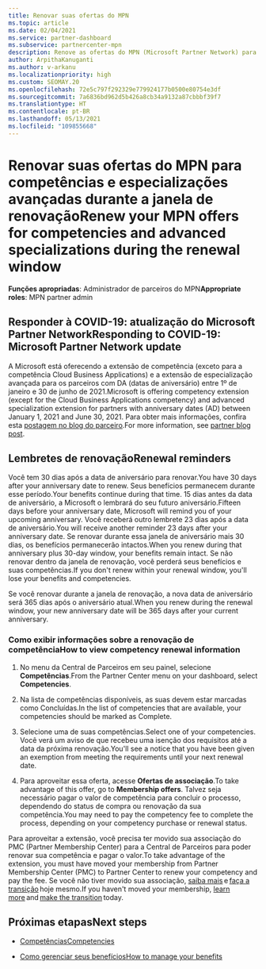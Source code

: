 ```yaml
---
title: Renovar suas ofertas do MPN
ms.topic: article
ms.date: 02/04/2021
ms.service: partner-dashboard
ms.subservice: partnercenter-mpn
description: Renove as ofertas do MPN (Microsoft Partner Network) para competências e especializações avançadas. A janela de renovação começa no aniversário da data da compra mais um dia.
author: ArpithaKanuganti
ms.author: v-arkanu
ms.localizationpriority: high
ms.custom: SEOMAY.20
ms.openlocfilehash: 72e5c797f292329e779924177b0500e80754e3df
ms.sourcegitcommit: 7a6836bd962d5b426a8cb34a9132a87cbbbf39f7
ms.translationtype: HT
ms.contentlocale: pt-BR
ms.lasthandoff: 05/13/2021
ms.locfileid: "109855668"
---
```

# <a name="renew-your-mpn-offers-for-competencies-and-advanced-specializations-during-the-renewal-window"></a><span data-ttu-id="8b22b-103">Renovar suas ofertas do MPN para competências e especializações avançadas durante a janela de renovação</span><span class="sxs-lookup"><span data-stu-id="8b22b-103">Renew your MPN offers for competencies and advanced specializations during the renewal window</span></span>

<span data-ttu-id="8b22b-104">**Funções apropriadas**: Administrador de parceiros do MPN</span><span class="sxs-lookup"><span data-stu-id="8b22b-104">**Appropriate roles**: MPN partner admin</span></span>

## <a name="responding-to-covid-19-microsoft-partner-network-update"></a><span data-ttu-id="8b22b-105">Responder à COVID-19: atualização do Microsoft Partner Network</span><span class="sxs-lookup"><span data-stu-id="8b22b-105">Responding to COVID-19: Microsoft Partner Network update</span></span>

<span data-ttu-id="8b22b-106">A Microsoft está oferecendo a extensão de competência (exceto para a competência Cloud Business Applications) e a extensão de especialização avançada para os parceiros com DA (datas de aniversário) entre 1º de janeiro e 30 de junho de 2021.</span><span class="sxs-lookup"><span data-stu-id="8b22b-106">Microsoft is offering competency extension (except for the Cloud Business Applications competency) and advanced specialization extension for partners with anniversary dates (AD) between January 1, 2021 and June 30, 2021.</span></span> <span data-ttu-id="8b22b-107">Para obter mais informações, confira esta [postagem no blog do parceiro](https://blogs.partner.microsoft.com/mpn/responding-to-covid-19-microsoft-partner-network/).</span><span class="sxs-lookup"><span data-stu-id="8b22b-107">For more information, see [partner blog post](https://blogs.partner.microsoft.com/mpn/responding-to-covid-19-microsoft-partner-network/).</span></span>

## <a name="renewal-reminders"></a><span data-ttu-id="8b22b-108">Lembretes de renovação</span><span class="sxs-lookup"><span data-stu-id="8b22b-108">Renewal reminders</span></span>

<span data-ttu-id="8b22b-109">Você tem 30 dias após a data de aniversário para renovar.</span><span class="sxs-lookup"><span data-stu-id="8b22b-109">You have 30 days after your anniversary date to renew.</span></span> <span data-ttu-id="8b22b-110">Seus benefícios permanecem durante esse período.</span><span class="sxs-lookup"><span data-stu-id="8b22b-110">Your benefits continue during that time.</span></span> <span data-ttu-id="8b22b-111">15 dias antes da data de aniversário, a Microsoft o lembrará do seu futuro aniversário.</span><span class="sxs-lookup"><span data-stu-id="8b22b-111">Fifteen days before your anniversary date, Microsoft will remind you of your upcoming anniversary.</span></span> <span data-ttu-id="8b22b-112">Você receberá outro lembrete 23 dias após a data de aniversário.</span><span class="sxs-lookup"><span data-stu-id="8b22b-112">You will receive another reminder 23 days after your anniversary date.</span></span> <span data-ttu-id="8b22b-113">Se renovar durante essa janela de aniversário mais 30 dias, os benefícios permanecerão intactos.</span><span class="sxs-lookup"><span data-stu-id="8b22b-113">When you renew during that anniversary plus 30-day window, your benefits remain intact.</span></span> <span data-ttu-id="8b22b-114">Se não renovar dentro da janela de renovação, você perderá seus benefícios e suas competências.</span><span class="sxs-lookup"><span data-stu-id="8b22b-114">If you don't renew within your renewal window, you'll lose your benefits and competencies.</span></span>

<span data-ttu-id="8b22b-115">Se você renovar durante a janela de renovação, a nova data de aniversário será 365 dias após o aniversário atual.</span><span class="sxs-lookup"><span data-stu-id="8b22b-115">When you renew during the renewal window, your new anniversary date will be 365 days after your current anniversary.</span></span>

### <a name="how-to-view-competency-renewal-information"></a><span data-ttu-id="8b22b-116">Como exibir informações sobre a renovação de competência</span><span class="sxs-lookup"><span data-stu-id="8b22b-116">How to view competency renewal information</span></span>

1. <span data-ttu-id="8b22b-117">No menu da Central de Parceiros em seu painel, selecione **Competências**.</span><span class="sxs-lookup"><span data-stu-id="8b22b-117">From the Partner Center menu on your dashboard, select **Competencies**.</span></span>  

2. <span data-ttu-id="8b22b-118">Na lista de competências disponíveis, as suas devem estar marcadas como Concluídas.</span><span class="sxs-lookup"><span data-stu-id="8b22b-118">In the list of competencies that are available, your competencies should be marked as Complete.</span></span>  

3. <span data-ttu-id="8b22b-119">Selecione uma de suas competências.</span><span class="sxs-lookup"><span data-stu-id="8b22b-119">Select one of your competencies.</span></span> <span data-ttu-id="8b22b-120">Você verá um aviso de que recebeu uma isenção dos requisitos até a data da próxima renovação.</span><span class="sxs-lookup"><span data-stu-id="8b22b-120">You'll see a notice that you have been given an exemption from meeting the requirements until your next renewal date.</span></span>

4. <span data-ttu-id="8b22b-121">Para aproveitar essa oferta, acesse **Ofertas de associação**.</span><span class="sxs-lookup"><span data-stu-id="8b22b-121">To take advantage of this offer, go to **Membership offers**.</span></span> <span data-ttu-id="8b22b-122">Talvez seja necessário pagar o valor de competência para concluir o processo, dependendo do status de compra ou renovação da sua competência.</span><span class="sxs-lookup"><span data-stu-id="8b22b-122">You may need to pay the competency fee to complete the process, depending on your competency purchase or renewal status.</span></span>

<span data-ttu-id="8b22b-123">Para aproveitar a extensão, você precisa ter movido sua associação do PMC (Partner Membership Center) para a Central de Parceiros para poder renovar sua competência e pagar o valor.</span><span class="sxs-lookup"><span data-stu-id="8b22b-123">To take advantage of the extension, you must have moved your membership from Partner Membership Center (PMC) to Partner Center to renew your competency and pay the fee.</span></span> <span data-ttu-id="8b22b-124">Se você não tiver movido sua associação, [saiba mais](prepare-pmc-pc-migration.md) e [faça a transição](https://partners.microsoft.com/partnerprogram/Welcome.aspx) hoje mesmo.</span><span class="sxs-lookup"><span data-stu-id="8b22b-124">If you haven't moved your membership, [learn more](prepare-pmc-pc-migration.md) and [make the transition](https://partners.microsoft.com/partnerprogram/Welcome.aspx) today.</span></span>  

## <a name="next-steps"></a><span data-ttu-id="8b22b-125">Próximas etapas</span><span class="sxs-lookup"><span data-stu-id="8b22b-125">Next steps</span></span>

- [<span data-ttu-id="8b22b-126">Competências</span><span class="sxs-lookup"><span data-stu-id="8b22b-126">Competencies</span></span>](learn-about-competencies.md)

- [<span data-ttu-id="8b22b-127">Como gerenciar seus benefícios</span><span class="sxs-lookup"><span data-stu-id="8b22b-127">How to manage your benefits</span></span>](manage-your-partner-network-benefits.md)

